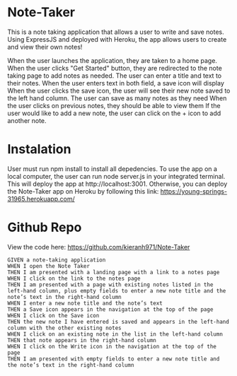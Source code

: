 # Note-Taker
This is a note taking application that allows a user to write and save notes. Using ExpressJS and deployed with Heroku, the app allows users to create and view their own notes!

When the user launches the application, they are taken to a home page.
When the user clicks "Get Started" button, they are redirected to the note taking page to add notes as needed.
The user can enter a title and text to their notes.
When the user enters text in both field, a save icon will display
When the user clicks the save icon, the user will see their new note saved to the left hand column. The user can save as many notes as they need
When the user clicks on previous notes, they should be able to view them
If the user would like to add a new note, the user can click on the + icon to add another note.

# Instalation
User must run npm install to install all depedencies. To use the app on a local computer, the user can run node server.js in your integrated terminal. This will deploy the app at http://localhost:3001.
Otherwise, you can deploy the Note-Taker app on Heroku by following this link: https://young-springs-31965.herokuapp.com/

# Github Repo
View the code here: https://github.com/kieranh971/Note-Taker
```
GIVEN a note-taking application
WHEN I open the Note Taker
THEN I am presented with a landing page with a link to a notes page
WHEN I click on the link to the notes page
THEN I am presented with a page with existing notes listed in the left-hand column, plus empty fields to enter a new note title and the note’s text in the right-hand column
WHEN I enter a new note title and the note’s text
THEN a Save icon appears in the navigation at the top of the page
WHEN I click on the Save icon
THEN the new note I have entered is saved and appears in the left-hand column with the other existing notes
WHEN I click on an existing note in the list in the left-hand column
THEN that note appears in the right-hand column
WHEN I click on the Write icon in the navigation at the top of the page
THEN I am presented with empty fields to enter a new note title and the note’s text in the right-hand column
```